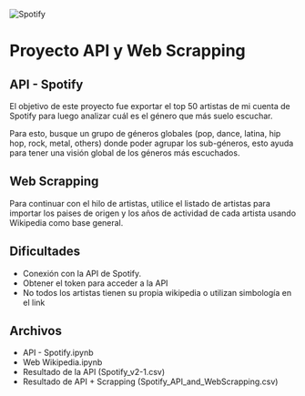 ![Spotify](https://musicodiy.com/wp-content/uploads/2018/07/Spotify_Logo_feature.png "Spotify")


# Proyecto API y Web Scrapping

## API - Spotify

El objetivo de este proyecto fue exportar el top 50 artistas de mi cuenta de Spotify para luego analizar cuál es el género que más suelo escuchar.

Para esto, busque un grupo de géneros globales (pop, dance, latina, hip hop, rock, metal, others)  donde poder agrupar los sub-géneros, esto ayuda para tener una visión global de los géneros más escuchados.


## Web Scrapping

Para continuar con el hilo de artistas, utilice el listado de artistas para importar los paises de origen y los años de actividad de cada artista usando Wikipedia como base general.

## Dificultades
 - Conexión con la API de Spotify.
 - Obtener el token para acceder a la API
 - No todos los artistas tienen su propia wikipedia o utilizan simbología en el link
 
 
 ## Archivos
 
- API - Spotify.ipynb
- Web Wikipedia.ipynb
- Resultado de la API (Spotify_v2-1.csv)
- Resultado de API + Scrapping (Spotify_API_and_WebScrapping.csv)

